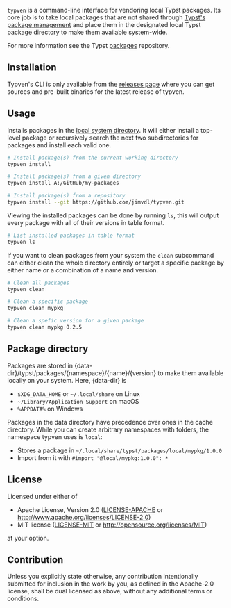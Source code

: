 `typven` is a command-line interface for vendoring local Typst packages. Its core 
job is to take local packages that are not shared through [Typst's package 
management] and place them in the designated local Typst package 
directory to make them available system-wide.

For more information see the Typst [packages] repository.

## Installation

Typven's CLI is only available from the [releases page] where you can get 
sources and pre-built binaries for the latest release of typven.

## Usage

Installs packages in the [local system directory](#package-directory). It will
either install a top-level package or recursively search the next two 
subdirectories for packages and install each valid one.
```sh
# Install package(s) from the current working directory
typven install

# Install package(s) from a given directory
typven install A:/GitHub/my-packages

# Install package(s) from a repository
typven install --git https://github.com/jimvdl/typven.git
```

Viewing the installed packages can be done by running `ls`, this will output 
every package with all of their versions in table format.
```sh
# List installed packages in table format
typven ls
```

If you want to clean packages from your system the `clean` subcommand can either 
clean the whole directory entirely or target a specific package by either name 
or a combination of a name and version.
```sh
# Clean all packages
typven clean

# Clean a specific package
typven clean mypkg

# Clean a spefic version for a given package
typven clean mypkg 0.2.5
```

## Package directory
Packages are stored in {data-dir}/typst/packages/{namespace}/{name}/{version} to 
make them available locally on your system. Here, {data-dir} is
- `$XDG_DATA_HOME` or `~/.local/share` on Linux
- `~/Library/Application Support` on macOS
- `%APPDATA%` on Windows

Packages in the data directory have precedence over ones in the cache directory. 
While you can create arbitrary namespaces with folders, the namespace typven 
uses is `local`:
- Stores a package in `~/.local/share/typst/packages/local/mypkg/1.0.0`
- Import from it with `#import "@local/mypkg:1.0.0": *`

## License

Licensed under either of
  * Apache License, Version 2.0 
    ([LICENSE-APACHE](LICENSE-APACHE) or http://www.apache.org/licenses/LICENSE-2.0)
  * MIT license 
    ([LICENSE-MIT](LICENSE-MIT) or http://opensource.org/licenses/MIT)

at your option.

## Contribution

Unless you explicitly state otherwise, any contribution intentionally submitted 
for inclusion in the work by you, as defined in the Apache-2.0 license, shall be 
dual licensed as above, without any additional terms or conditions.

[packages]: https://github.com/typst/packages
[Typst's package management]: https://typst.app/docs/packages/
[releases page]: https://github.com/jimvdl/typven/releases